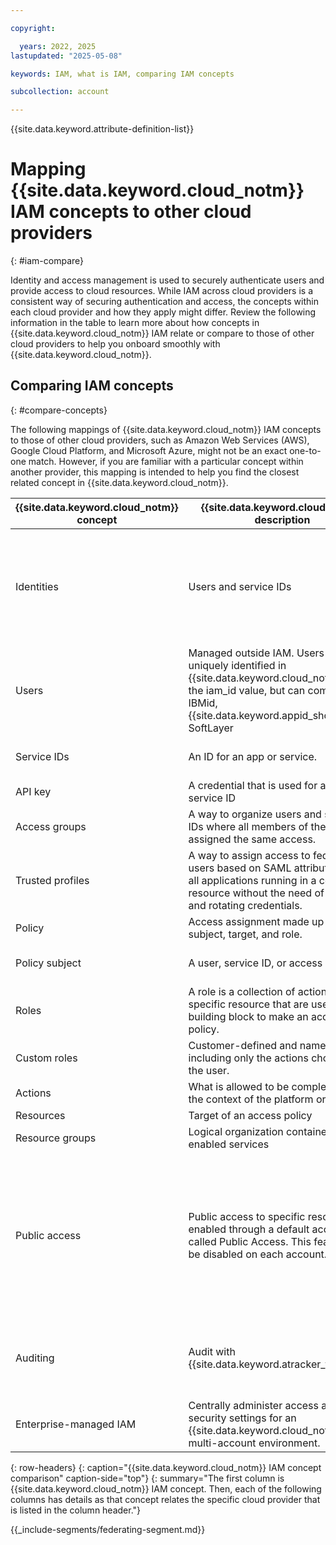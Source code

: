 ```yaml
---

copyright:

  years: 2022, 2025
lastupdated: "2025-05-08"

keywords: IAM, what is IAM, comparing IAM concepts

subcollection: account

---
```


{{site.data.keyword.attribute-definition-list}}

# Mapping {{site.data.keyword.cloud_notm}} IAM concepts to other cloud providers
{: #iam-compare}

Identity and access management is used to securely authenticate users and provide access to cloud resources. While IAM across cloud providers is a consistent way of securing authentication and access, the concepts within each cloud provider and how they apply might differ. Review the following information in the table to learn more about how concepts in {{site.data.keyword.cloud_notm}} IAM relate or compare to those of other cloud providers to help you onboard smoothly with {{site.data.keyword.cloud_notm}}.

## Comparing IAM concepts
{: #compare-concepts}

The following mappings of {{site.data.keyword.cloud_notm}} IAM concepts to those of other cloud providers, such as Amazon Web Services (AWS), Google Cloud Platform, and Microsoft Azure, might not be an exact one-to-one match. However, if you are familiar with a particular concept within another provider, this mapping is intended to help you find the closest related concept in {{site.data.keyword.cloud_notm}}.


|  {{site.data.keyword.cloud_notm}} concept | {{site.data.keyword.cloud_notm}} description  | AWS   | Azure | Google Cloud Platform  |
|-----------|----------------|-------|-------|------------------------|
| Identities  | Users and service IDs |  Users, groups, and roles | User, group, service principal, managed identity | User accounts and service accounts. Supported identity types: Google Account, Service account, Google group, G Suite domain, Cloud Identity domain |
| Users  | Managed outside IAM. Users are uniquely identified in {{site.data.keyword.cloud_notm}} with the iam_id value, but can come from IBMid, {{site.data.keyword.appid_short}}, or SoftLayer | Managed in IAM. Identity federated to external identity management system.  | Managed in Active Directory | Managed outside IAM. Identity federated to external identity management system. |
| Service IDs | An ID for an app or service.  | Roles that are assigned to an app | User-assigned identity | Service accounts  |
| API key | A credential that is used for a user or service ID  | Access Key  | api-key | API key |
| Access groups  |  A way to organize users and service IDs where all members of the group are assigned the same access.  |Groups, roles | Active Directory groups | Google Groups |
| Trusted profiles  |  A way to assign access to federated users based on SAML attributes or for all applications running in a compute resource without the need of managing and rotating credentials.  |Roles | Managed identity | Workload identity |
| Policy  | Access assignment made up of a subject, target, and role. |  Policy  | Role assignment | Policy |
| Policy subject  | A user, service ID, or access group |  An IAM user, group, or a role | Security principal | A resource|
| Roles| A role is a collection of actions for a specific resource that are used as a building block to make an access policy.   | AWS-managed policy  | Role definition | Predefined roles |
| Custom roles | Customer-defined and named role, including only the actions chosen by the user.  |Customer-managed policies  | Custom roles | Custom roles  |
| Actions | What is allowed to be completed within the context of the platform or service | Actions | Permissions | Permissions  |
| Resources | Target of an access policy | Resources | Resources | Resources |
| Resource groups  | Logical organization container for IAM-enabled services | Tags  | Resource groups | Projects |
| Public access | Public access to specific resources is enabled through a default access group called Public Access. This feature can be disabled on each account. | Feature of Amazon S3 that can be enabled for specific resources, and can be disabled at the account or bucket level. | Public read access can be enabled for specific account types or resources. It can be disabled at the storage account or container level. | Google has an identifier for allAuthenticatedUsers that represents all service accounts and all users who are authenticated with a Google Account, which can also be granted access. |
| Auditing | Audit with {{site.data.keyword.atracker_full_notm}} | Audit with AWS CloudTrail | Azure Logging and Auditing Activity logs | Audit with Audit logging |
| Enterprise-managed IAM | Centrally administer access and security settings for an {{site.data.keyword.cloud_notm}} multi-account environment. | AWS Control Tower |  |   |
{: row-headers}
{: caption="{{site.data.keyword.cloud_notm}} IAM concept comparison" caption-side="top"}
{: summary="The first column is {{site.data.keyword.cloud_notm}} IAM concept. Then, each of the following columns has details as that concept relates the specific cloud provider that is listed in the column header."}

{{_include-segments/federating-segment.md}}
